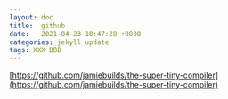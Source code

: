 ```yaml
---
layout: doc
title:  github
date:   2021-04-23 10:47:28 +0800
categories: jekyll update
tags: XXX BBB
---
```


[https://github.com/jamiebuilds/the-super-tiny-compiler](https://github.com/jamiebuilds/the-super-tiny-compiler)
